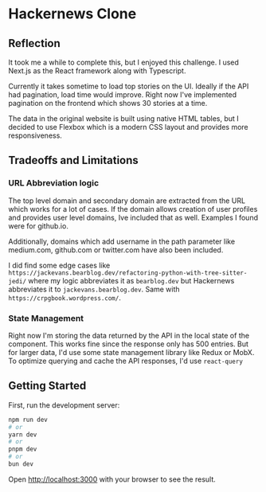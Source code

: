 # Hackernews Clone

## Reflection

It took me a while to complete this, but I enjoyed this challenge. I used Next.js as the React framework along with Typescript.

Currently it takes sometime to load top stories on the UI. Ideally if the API had pagination, load time would improve. Right now I've implemented pagination on the frontend which shows 30 stories at a time.

The data in the original website is built using native HTML tables, but I decided to use Flexbox which is a modern CSS layout and provides more responsiveness.

## Tradeoffs and Limitations

### URL Abbreviation logic

The top level domain and secondary domain are extracted from the URL which works for a lot of cases. If the domain allows creation of user profiles and provides user level domains, Ive included that as well. Examples I found were for github.io.

Additionally, domains which add username in the path parameter like medium.com, github.com or twitter.com have also been included.

I did find some edge cases like `https://jackevans.bearblog.dev/refactoring-python-with-tree-sitter-jedi/` where my logic abbreviates it as `bearblog.dev` but Hackernews abbreviates it to `jackevans.bearblog.dev`. Same with `https://crpgbook.wordpress.com/`.

### State Management

Right now I'm storing the data returned by the API in the local state of the component. This works fine since the response only has 500 entries. But for larger data, I'd use some state management library like Redux or MobX.
To optimize querying and cache the API responses, I'd use `react-query`

## Getting Started

First, run the development server:

```bash
npm run dev
# or
yarn dev
# or
pnpm dev
# or
bun dev
```

Open [http://localhost:3000](http://localhost:3000) with your browser to see the result.
